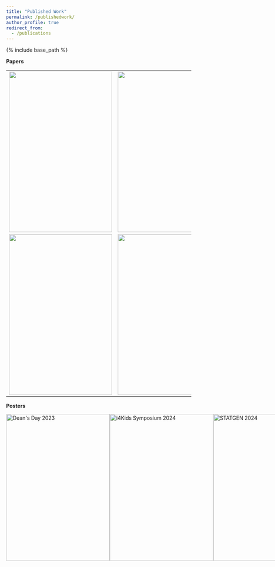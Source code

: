 ```yaml
---
title: "Published Work"
permalink: /publishedwork/
author_profile: true
redirect_from:
  - /publications
---
```


{% include base_path %}

**Papers**

<table>
  <tr>
    <td><a href="https://www.ahajournals.org/doi/10.1161/ATVBAHA.123.320367"><img src="https://github.com/ads303/ads303.github.io/assets/108133717/7d6a230f-3e46-4c9c-a65b-280db0665fc8" width="280" height="438"></a></td>
    <td><a href="https://www.frontiersin.org/articles/10.3389/fped.2023.1035576/full"><img src="https://github.com/ads303/ads303.github.io/assets/108133717/978b1c1c-41b5-4c9a-ab84-223df51dd856" width="280" height="438"></a></td>
    <td><a href="https://academic.oup.com/gigascience/article/doi/10.1093/gigascience/giad044/7217083"><img src="https://github.com/ads303/ads303.github.io/assets/108133717/0d7d5f8c-774e-4ed9-83ba-3507b7218182" width="280" height="438"></a></td>
  </tr>
  <tr>
    <td><a href="https://www.iomcworld.org/articles/genetic-risk-factors-associated-with-sarscov2-susceptibility-in-multiethnic-populations-93385.html"><img src="https://github.com/ads303/ads303.github.io/assets/108133717/06935cf9-1af9-4339-af71-c64e6dfebc92" width="280" height="438"></a></td>
    <td><a href="https://www.frontiersin.org/articles/10.3389/fcell.2020.586296/full"><img src="https://github.com/ads303/ads303.github.io/assets/108133717/f7a99030-7a33-4777-84c2-4f47b308d7d4" width="280" height="438"></a></td>
    <td><a href="https://www.ahajournals.org/doi/10.1161/str.53.suppl_1.109"><img src="https://github.com/ads303/ads303.github.io/assets/108133717/1efc96f0-3ac3-49f5-b4c7-7a384c767857" width="280" height="438"></a></td>
  </tr>
</table>

**Posters**

<div style="display: flex; justify-content: space-around;">
    <a href="https://drive.google.com/file/d/1zDT8SljVkaakIwAQmuYeoem4uCU-HVHp/view?usp=sharing">
        <img src="https://github.com/ads303/ads303.github.io/assets/108133717/309cf2fe-2f26-45e3-b242-34a04119d3fb" alt="Dean's Day 2023" width="282" height="400">
    </a>
    <a href="https://drive.google.com/file/d/13cvlDORNXAa__wPESLMQ7ugYil5KjM1f/view?usp=sharing">
        <img src="https://github.com/ads303/ads303.github.io/assets/108133717/2705bed8-efa1-4c70-b7f4-f3ad7ec3da00" alt="i4Kids Symposium 2024" width="282" height="400">
    </a>
    <a href="https://drive.google.com/file/d/1hc0qQYMdidF0I2nh-f3Csm9dhTKvURCD/view?usp=sharing">
        <img src="https://github.com/ads303/ads303.github.io/assets/108133717/9453033d-e416-412d-965f-49988409dab4" alt="STATGEN 2024" width="282" height="400">
    </a>
</div>
